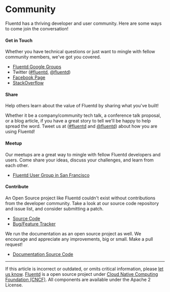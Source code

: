 Community
=========

Fluentd has a thriving developer and user community. Here are some ways
to come join the conversation!

#### Get in Touch

Whether you have technical questions or just want to mingle with fellow
community members, we've got you covered.

-   [Fluentd Google
    Groups](https://groups.google.com/forum/?fromgroups#!forum/fluentd)
-   Twitter
    ([\#fluentd](https://twitter.com/search?q=%23fluentd&src=typd&f=realtime),
    [\@fluentd](http://www.twitter.com/fluentd))
-   [Facebook
    Page](https://www.facebook.com/pages/Fluentd-Log-Everything-in-JSON/196064987183037)
-   [StackOverflow](http://stackoverflow.com/questions/tagged/fluentd?sort=newest)

#### Share

Help others learn about the value of Fluentd by sharing what you've
built!

Whether it be a company/community tech talk, a conference talk proposal,
or a blog article, if you have a great story to tell we'll be happy to
help spread the word. Tweet us at
([\#fluentd](https://twitter.com/search?q=%23fluentd&src=typd&f=realtime)
and [\@fluentd](http://www.twitter.com/fluentd)) about how you are using
Fluentd!

#### Meetup

Our meetups are a great way to mingle with fellow Fluentd developers and
users. Come share your ideas, discuss your challenges, and learn from
each other.

-   [Fluentd User Group in San
    Francisco](http://www.meetup.com/Fluentd-User-Group/)

#### Contribute

An Open Source project like Fluentd couldn't exist without contributions
from the developer community. Take a look at our source code repository
and issue list, and consider submitting a patch.

-   [Source Code](http://github.com/fluent/fluentd)
-   [Bug/Feature
    Tracker](https://github.com/fluent/fluentd/issues?state=open)

We run the documentation as an open source project as well. We encourage
and appreciate any improvements, big or small. Make a pull request!

-   [Documentation Source Code](http://github.com/fluent/fluentd-docs)


------------------------------------------------------------------------

If this article is incorrect or outdated, or omits critical information,
please [let us
know](https://github.com/fluent/fluentd-docs/issues?state=open).
[Fluentd](http://www.fluentd.org/) is a open source project under [Cloud
Native Computing Foundation (CNCF)](https://cncf.io/). All components
are available under the Apache 2 License.
